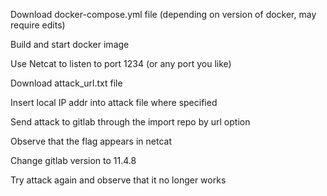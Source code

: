 Download docker-compose.yml file (depending on version of docker, may require edits)

Build and start docker image

Use Netcat to listen to port 1234 (or any port you like)

Download attack_url.txt file 

Insert local IP addr into attack file where specified

Send attack to gitlab through the import repo by url option

Observe that the flag appears in netcat

Change gitlab version to 11.4.8

Try attack again and observe that it no longer works
